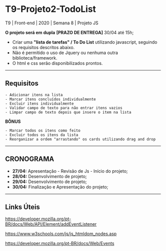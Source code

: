 # T9-Projeto2-TodoList
T9 | Front-end | 2020 | Semana 8 | Projeto JS

**O projeto será em dupla**
**[PRAZO DE ENTREGA]** 30/04 até 15h;

- Criar uma **"lista de tarefas" / To Do List** utilizando javascript, seguindo os requisitos descritos abaixo.
- Não é permitido o uso de Jquery ou nenhuma outra biblioteca/framework.
- O html e css serão disponibilizados prontos.
--------------

## Requisitos
    - Adicionar itens na lista
    - Marcar itens concluídos individualmente
    - Excluir itens individualmente
    - Validar campo de texto para não entrar itens vazios
    - Limpar campo de texto depois que insere o item na lista

**BÔNUS**

    - Marcar todos os itens como feito
    - Excluir todos os itens da lista
    - Reorganizar a ordem "arrastando" os cards utilizando drag and drop

--------------

## CRONOGRAMA
- **27/04:** Apresentação - Revisão de Js - Início do projeto;
- **28/04:** Desenvolvimento de projeto;
- **29/04:** Desenvolvimento de projeto;
- **30/04:** Finalização e Apresentação do projeto;

--------------
## Links Úteis

https://developer.mozilla.org/pt-BR/docs/Web/API/Element/addEventListener

https://www.w3schools.com/js/js_htmldom_nodes.asp

https://developer.mozilla.org/pt-BR/docs/Web/Events

